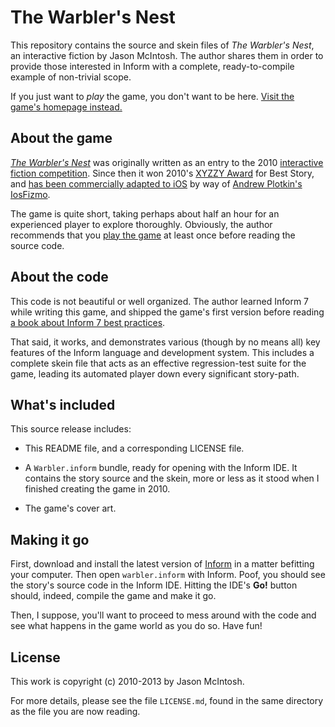 # The Warbler's Nest

This repository contains the source and skein files of _The Warbler's Nest_, an interactive fiction by Jason McIntosh. The author shares them in order to provide those interested in Inform with a complete, ready-to-compile example of non-trivial scope.

If you just want to _play_ the game, you don't want to be here. [Visit the game's homepage instead.](http://jmac.org/warbler)

## About the game

[_The Warbler's Nest_](http://jmac.org/warbler) was originally written as an entry to the 2010 [interactive fiction competition](http://ifcomp.org). Since then it won 2010's [XYZZY Award](http://xyzzyawards.org) for Best Story, and [has been commercially adapted to iOS](http://orangepeelgames.com/the-warblers-nest.html) by way of [Andrew Plotkin's IosFizmo](https://github.com/erkyrath/iosfizmo). 

The game is quite short, taking perhaps about half an hour for an experienced player to explore thoroughly. Obviously, the author recommends that you [play the game](http://jmac.org/warbler) at least once before reading the source code.

## About the code

This code is not beautiful or well organized. The author learned Inform 7 while writing this game, and shipped the game's first version before reading [a book about Inform 7 best practices](http://inform7.textories.com).

That said, it works, and demonstrates various (though by no means all) key features of the Inform language and development system. This includes a complete skein file that acts as an effective regression-test suite for the game, leading its automated player down every significant story-path. 

## What's included

This source release includes:

* This README file, and a corresponding LICENSE file.

* A `Warbler.inform` bundle, ready for opening with the Inform IDE. It contains the story source and the skein, more or less as it stood when I finished creating the game in 2010.

* The game's cover art.

## Making it go

First, download and install the latest version of [Inform](http://inform7.com) in a matter befitting your computer. Then open `warbler.inform` with Inform. Poof, you should see the story's source code in the Inform IDE. Hitting the IDE's __Go!__ button should, indeed, compile the game and make it go.

Then, I suppose, you'll want to proceed to mess around with the code and see what happens in the game world as you do so. Have fun!

## License 

This work is copyright (c) 2010-2013 by Jason McIntosh.

For more details, please see the file `LICENSE.md`, found in the same directory as the file you are now reading.
